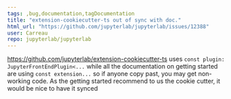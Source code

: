 ```yaml
---
tags: ,bug,documentation,tagDocumentation
title: "extension-cookiecutter-ts out of sync with doc."
html_url: "https://github.com/jupyterlab/jupyterlab/issues/12388"
user: Carreau
repo: jupyterlab/jupyterlab
---
```


https://github.com/jupyterlab/extension-cookiecutter-ts uses `const plugin: JupyterFrontEndPlugin<...` while all the documentation on getting started are using `const extension...` so if anyone copy past, you may get non-working code. As the getting started recommend to us the cookie cutter, it would be nice to have it synced